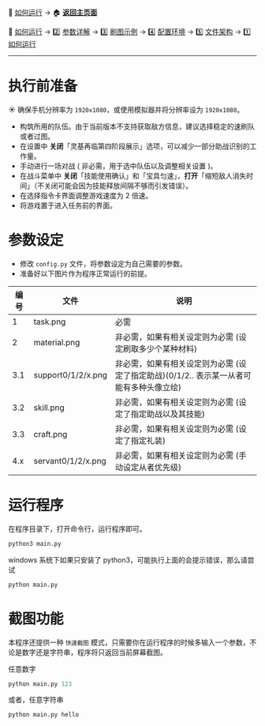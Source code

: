 📙 [如何运行](https://github.com/airbirdx/fgo-auto-run/blob/master/wiki/howtorun.md) → :house: **[返回主页面](https://github.com/airbirdx/fgo-auto-run)**

📙 [如何运行](https://github.com/airbirdx/fgo-auto-run/blob/master/wiki/howtorun.md) → 2️⃣ [参数详解](https://github.com/airbirdx/fgo-auto-run/blob/master/wiki/parameter.md) → :three: [刷图示例](https://github.com/airbirdx/fgo-auto-run/blob/master/wiki/example.md) → :four: [配置环境](https://github.com/airbirdx/fgo-auto-run/blob/master/wiki/environment.md) → :five: [文件架构](https://github.com/airbirdx/fgo-auto-run/blob/master/wiki/architecture.md) → 1️⃣ [如何运行](https://github.com/airbirdx/fgo-auto-run/blob/master/wiki/howtorun.md)

---

# 执行前准备

:sunny: 确保手机分辨率为 `1920x1080`，或使用模拟器并将分辨率设为 `1920x1080`。

* 构筑所用的队伍。由于当前版本不支持获取敌方信息，建议选择稳定的速刷队或者过图。
* 在设置中 **关闭**「灵基再临第四阶段展示」选项，可以减少一部分助战识别的工作量。
* 手动进行一场对战 ( 非必需，用于选中队伍以及调整相关设置 )。
* 在战斗菜单中 **关闭**「技能使用确认」和「宝具匀速」，**打开**「缩短敌人消失时间」（不关闭可能会因为技能释放间隔不够而引发错误）。
* 在选择指令卡界面调整游戏速度为 2 倍速。
* 将游戏置于进入任务前的界面。

# 参数设定

* 修改 `config.py` 文件，将参数设定为自己需要的参数。
* 准备好以下图片作为程序正常运行的前提。

| 编号 | 文件               | 说明                                                         |
| ---- | ------------------ | ------------------------------------------------------------ |
| 1    | task.png           | 必需                                                         |
| 2    | material.png       | 非必需，如果有相关设定则为必需 (设定刷取多少个某种材料)      |
| 3.1  | support0/1/2/x.png | 非必需，如果有相关设定则为必需 (设定了指定助战)(0/1/2.. 表示某一从者可能有多种头像立绘) |
| 3.2  | skill.png          | 非必需，如果有相关设定则为必需 (设定了指定助战以及其技能)    |
| 3.3  | craft.png          | 非必需，如果有相关设定则为必需 (设定了指定礼装)              |
| 4.x  | servant0/1/2/x.png | 非必需，如果有相关设定则为必需 (手动设定从者优先级)          |

# 运行程序

在程序目录下，打开命令行，运行程序即可。

```python
python3 main.py
```

windows 系统下如果只安装了 python3，可能执行上面的会提示错误，那么请尝试
```python
python main.py
```

# 截图功能

本程序还提供一种 `快速截图` 模式，只需要你在运行程序的时候多输入一个参数，不论是数字还是字符串，程序将只返回当前屏幕截图。

任意数字

```python
python main.py 123
```

或者，任意字符串

```python
python main.py hello
```

